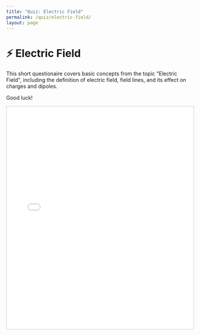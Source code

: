 ```yaml
---
title: "Quiz: Electric Field"
permalink: /quiz/electric-field/
layout: page
---
```


# ⚡ Electric Field

This short questionaire covers basic concepts from the topic "Electric Field", including the definition of electric field, field lines, and its effect on charges and dipoles.

Good luck!

<iframe src="/quizzes/quiz.html?chapter=electric_field" width="100%" height="600" frameborder="0" style="border:1px solid #ccc;"></iframe>

